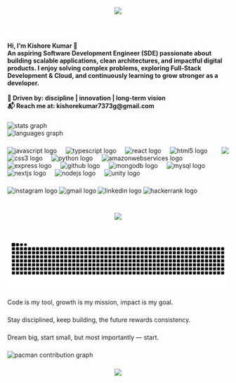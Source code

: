 <div align="center">
  <img height="200" src="https://media0.giphy.com/media/v1.Y2lkPTc5MGI3NjExcDh1cnN3dGl3Zmw5Mm5uMjM1ZmM5Y242NHJxMDJxMmJydnhoM2ZjMiZlcD12MV9pbnRlcm5hbF9naWZfYnlfaWQmY3Q9Zw/DX1cytoIQvnmgqBlQ3/giphy.gif"  />
</div>

###

<br clear="both">

<h4 align="left">Hi, I’m Kishore Kumar 👋<br>An aspiring Software Development Engineer (SDE) passionate about building scalable applications, clean architectures, and impactful digital products. I enjoy solving complex problems, exploring Full-Stack Development & Cloud, and continuously learning to grow stronger as a developer.<br><br>📌 Driven by: discipline | innovation | long-term vision<br>📬 Reach me at: kishorekumar7373g@gmail.com</h4>

###

<div align="left">
  <img src="https://github-readme-stats.vercel.app/api?username=kishorekumar28114&hide_title=false&hide_rank=false&show_icons=true&include_all_commits=true&count_private=true&disable_animations=false&theme=dracula&locale=en&hide_border=false" height="150" alt="stats graph" /> <br>
  <img src="https://github-readme-stats.vercel.app/api/top-langs?username=kishorekumar28114&locale=en&hide_title=false&layout=compact&card_width=320&langs_count=6&theme=dracula&hide_border=true" height="150" alt="languages graph"  />
</div>

###

<img align="right" height="150" src="https://media4.giphy.com/media/v1.Y2lkPTc5MGI3NjExa2RrbHc2bGpkdTRkM242OTk5MzF4MzJjZm41NnpkdzZvYWRnNDZxYSZlcD12MV9pbnRlcm5hbF9naWZfYnlfaWQmY3Q9Zw/78XCFBGOlS6keY1Bil/giphy.gif"  />

###

<div align="left">
  <img src="https://cdn.jsdelivr.net/gh/devicons/devicon/icons/javascript/javascript-original.svg" height="30" alt="javascript logo"  />
  <img width="12" />
  <img src="https://cdn.jsdelivr.net/gh/devicons/devicon/icons/typescript/typescript-original.svg" height="30" alt="typescript logo"  />
  <img width="12" />
  <img src="https://cdn.jsdelivr.net/gh/devicons/devicon/icons/react/react-original.svg" height="30" alt="react logo"  />
  <img width="12" />
  <img src="https://cdn.jsdelivr.net/gh/devicons/devicon/icons/html5/html5-original.svg" height="30" alt="html5 logo"  />
  <img width="12" />
  <img src="https://cdn.jsdelivr.net/gh/devicons/devicon/icons/css3/css3-original.svg" height="30" alt="css3 logo"  />
  <img width="12" />
  <img src="https://cdn.jsdelivr.net/gh/devicons/devicon/icons/python/python-original.svg" height="30" alt="python logo"  />
  <img width="12" />
  <img src="https://cdn.jsdelivr.net/gh/devicons/devicon/icons/amazonwebservices/amazonwebservices-line-wordmark.svg" height="30" alt="amazonwebservices logo"  />
  <img width="12" />
  <img src="https://cdn.jsdelivr.net/gh/devicons/devicon/icons/express/express-original.svg" height="30" alt="express logo"  />
  <img width="12" />
  <img src="https://cdn.jsdelivr.net/gh/devicons/devicon/icons/github/github-original.svg" height="30" alt="github logo"  />
  <img width="12" />
  <img src="https://cdn.jsdelivr.net/gh/devicons/devicon/icons/mongodb/mongodb-original.svg" height="30" alt="mongodb logo"  />
  <img width="12" />
  <img src="https://cdn.jsdelivr.net/gh/devicons/devicon/icons/mysql/mysql-original.svg" height="30" alt="mysql logo"  />
  <img width="12" />
  <img src="https://cdn.jsdelivr.net/gh/devicons/devicon/icons/nextjs/nextjs-original.svg" height="30" alt="nextjs logo"  />
  <img width="12" />
  <img src="https://cdn.jsdelivr.net/gh/devicons/devicon/icons/nodejs/nodejs-original.svg" height="30" alt="nodejs logo"  />
  <img width="12" />
  <img src="https://cdn.jsdelivr.net/gh/devicons/devicon/icons/unity/unity-original.svg" height="30" alt="unity logo"  />
</div>

###

<div align="left">
  <img src="https://img.shields.io/static/v1?message=Instagram&logo=instagram&label=&color=E4405F&logoColor=white&labelColor=&style=for-the-badge" height="35" alt="instagram logo"  />
  <img src="https://img.shields.io/static/v1?message=Gmail&logo=gmail&label=&color=D14836&logoColor=white&labelColor=&style=for-the-badge" height="35" alt="gmail logo"  />
  <img src="https://img.shields.io/static/v1?message=LinkedIn&logo=linkedin&label=&color=0077B5&logoColor=white&labelColor=&style=for-the-badge" height="35" alt="linkedin logo"  />
  <img src="https://img.shields.io/static/v1?message=HackerRank&logo=hackerrank&label=&color=2EC866&logoColor=white&labelColor=&style=for-the-badge" height="35" alt="hackerrank logo"  />
</div>

###

<br clear="both">

<div align="center">
  <img src="https://visitor-badge.laobi.icu/badge?page_id=kishorekumar28114.kishorekumar28114&left_text=Check%20Me"  />
</div>

###

<br clear="both">

<img src="https://raw.githubusercontent.com/kishorekumar28114/kishorekumar28114/output/snake.svg" alt="Snake animation" />

###

<p align="left">Code is my tool, growth is my mission, impact is my goal.</p>

###

<p align="left">Stay disciplined, keep building, the future rewards consistency.</p>

###

<p align="left">Dream big, start small, but most importantly — start.</p>

###

<div align="center">
</div>

###

<picture>
  <source media="(prefers-color-scheme: dark)" srcset="https://raw.githubusercontent.com/kishorekumar28114/kishorekumar28114/output/pacman-contribution-graph-dark.svg">
  <source media="(prefers-color-scheme: light)" srcset="https://raw.githubusercontent.com/kishorekumar28114/kishorekumar28114/output/pacman-contribution-graph.svg">
  <img alt="pacman contribution graph" src="https://raw.githubusercontent.com/kishorekumar28114/kishorekumar28114/output/pacman-contribution-graph.svg">
</picture>

###

<div align="center">
  <img height="200" src="https://media4.giphy.com/media/v1.Y2lkPTc5MGI3NjExZ3czYTB0dmNoM3NycnQ4c2ptdHlmdGpkZHY1ZTk4NHF6M3MyM2VzMSZlcD12MV9pbnRlcm5hbF9naWZfYnlfaWQmY3Q9Zw/VYdgE52Ik7Cc7vBrGA/giphy.gif"  />
</div>

###
